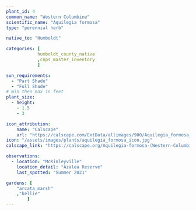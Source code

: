 ```yaml
---
plant_id: 4
common_name: "Western Columbine"
scientific_name: "Aquilegia formosa"
type: "perennial herb"

native_to: "Humboldt"

categories: [ 
            humboldt_county_native
            ,cnps_master_inventory
            ]

sun_requirements:
  - "Part Shade"
  - "Full Shade"
# min then max in feet
plant_size:
  - height: 
    - 1.5
    - 3

icon_attribution: 
    name: "Calscape"
    url: "https://calscape.com/ExtData/allimages/900/Aquilegia_formosa_900_65.jpg"
icon: "/assets/images/plants/aquilegia_formosa_icon.jpg"
calscape_link: "https://calscape.org/Aquilegia-formosa-(Western-Columbine)"

observations: 
  - location: "McKinleyville"
    location_detail: "Azalea Reserve"
    last_spotted: "Summer 2021"

gardens: [
    "arcata_marsh" 
    ,"kellie" 
        ]
---
```


